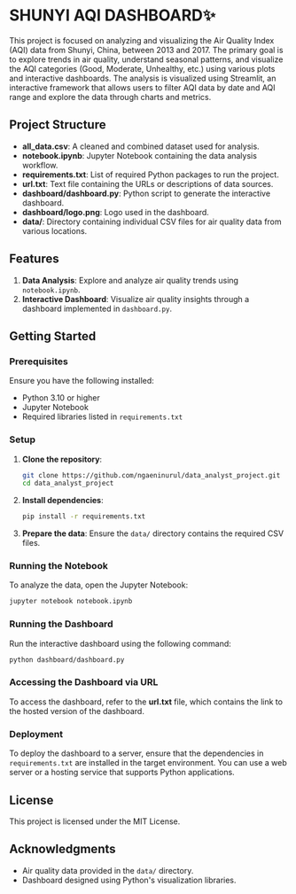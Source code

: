 # SHUNYI AQI DASHBOARD✨

This project is focused on analyzing and visualizing the Air Quality Index (AQI) data from Shunyi, China, between 2013 and 2017. The primary goal is to explore trends in air quality, understand seasonal patterns, and visualize the AQI categories (Good, Moderate, Unhealthy, etc.) using various plots and interactive dashboards.
The analysis is visualized using Streamlit, an interactive framework that allows users to filter AQI data by date and AQI range and explore the data through charts and metrics.

## Project Structure

- **all_data.csv**: A cleaned and combined dataset used for analysis.
- **notebook.ipynb**: Jupyter Notebook containing the data analysis workflow.
- **requirements.txt**: List of required Python packages to run the project.
- **url.txt**: Text file containing the URLs or descriptions of data sources.
- **dashboard/dashboard.py**: Python script to generate the interactive dashboard.
- **dashboard/logo.png**: Logo used in the dashboard.
- **data/**: Directory containing individual CSV files for air quality data from various locations.

## Features

1. **Data Analysis**: Explore and analyze air quality trends using `notebook.ipynb`.
2. **Interactive Dashboard**: Visualize air quality insights through a dashboard implemented in `dashboard.py`.

## Getting Started

### Prerequisites

Ensure you have the following installed:
- Python 3.10 or higher
- Jupyter Notebook
- Required libraries listed in `requirements.txt`

### Setup

1. **Clone the repository**:
   ```bash
   git clone https://github.com/ngaeninurul/data_analyst_project.git
   cd data_analyst_project
   ```

2. **Install dependencies**:
   ```bash
   pip install -r requirements.txt
   ```

3. **Prepare the data**:
   Ensure the `data/` directory contains the required CSV files.

### Running the Notebook

To analyze the data, open the Jupyter Notebook:

```bash
jupyter notebook notebook.ipynb
```

### Running the Dashboard

Run the interactive dashboard using the following command:

```bash
python dashboard/dashboard.py
```

### Accessing the Dashboard via URL

To access the dashboard, refer to the **url.txt** file, which contains the link to the hosted version of the dashboard.

### Deployment

To deploy the dashboard to a server, ensure that the dependencies in `requirements.txt` are installed in the target environment. You can use a web server or a hosting service that supports Python applications.

## License

This project is licensed under the MIT License.

## Acknowledgments

- Air quality data provided in the `data/` directory.
- Dashboard designed using Python's visualization libraries.
